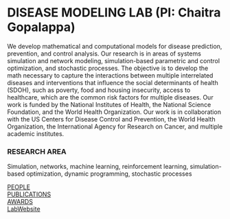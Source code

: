 # DISEASE MODELING LAB (PI: Chaitra Gopalappa)

We develop mathematical and computational models for disease prediction, prevention, and control analysis. Our research is in areas of systems simulation and network modeling, simulation-based parametric and control optimization, and stochastic processes. The objective is to develop the math necessary to capture the interactions between multiple interrelated diseases and interventions that influence the social determinants of health (SDOH), such as poverty, food and housing insecurity, access to healthcare, which are the common risk factors for multiple diseases. Our work is funded by the National Institutes of Health, the National Science Foundation, and the World Health Organization. Our work is in collaboration with the US Centers for Disease Control and Prevention, the World Health Organization, the International Agency for Research on Cancer, and multiple academic institutes.

### RESEARCH AREA

Simulation, networks, machine learning, reinforcement learning, simulation-based optimization, dynamic programming, stochastic processes

[PEOPLE](People.md)  
[PUBLICATIONS](publications.md)    
[AWARDS](Awards.md)    
[LabWebsite](https://blogs.umass.edu/chaitrag/)  


